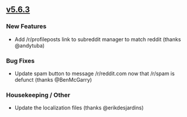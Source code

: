 ## [v5.6.3](https://github.com/honestbleeps/Reddit-Enhancement-Suite/releases/v5.6.3)


### New Features

- Add /r/profileposts link to subreddit manager to match reddit (thanks @andytuba)

### Bug Fixes

- Update spam button to message /r/reddit.com now that /r/spam is defunct (thanks @BenMcGarry)

### Housekeeping / Other

- Update the localization files (thanks @erikdesjardins)
